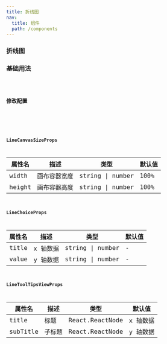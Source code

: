 ```yaml
---
title: 折线图
nav:
  title: 组件
  path: /components
---
```


### 折线图

### 基础用法

<code src="./demos/basic.tsx" />

### 修改配置

<code src="./demos/index.tsx" />

<API/>

### LineCanvasSizeProps

| 属性名 | 描述         | 类型             | 默认值 |
| ------ | ------------ | ---------------- | ------ |
| width  | 画布容器宽度 | string \| number | 100%   |
| height | 画布容器高度 | string \| number | 100%   |

### LineChoiceProps

| 属性名 | 描述     | 类型             | 默认值 |
| ------ | -------- | ---------------- | ------ |
| title  | x 轴数据 | string \| number | -      |
| value  | y 轴数据 | string \| number | -      |

### LineToolTipsViewProps

| 属性名   | 描述   | 类型            | 默认值   |
| -------- | ------ | --------------- | -------- |
| title    | 标题   | React.ReactNode | x 轴数据 |
| subTitle | 子标题 | React.ReactNode | y 轴数据 |
